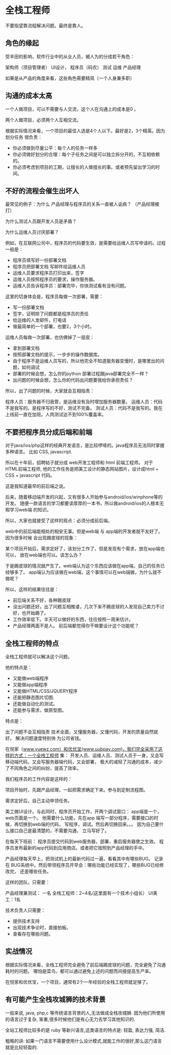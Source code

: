 # 全栈工程师

不要指望靠流程解决问题。最终是靠人。

## 角色的缘起

受丰田的影响，软件行业中的从业人员，被人为的分成若干角色：

架构师（项目管理者）
UI设计，
程序员（码农）
测试
运维
产品经理

如果是从产品的角度来看，这些角色需要精简（一个人身兼多职）

## 沟通的成本太高

一个人做项目，可以不需要与人交流，这个人在沟通上的成本是0 。

两个人做项目，必须两个人互相交流。

根据实际情况来看，一个项目的最佳人选是4个人以下。最好是2，3个精英。因为划分任务
很负责：

- 你必须做到尽量公平：每个人的任务一样多
- 你必须做好划分的合理：每个子任务之间是可以独立拆分开的，不互相依赖的。
- 你必须考虑到项目的工期，让擅长的人做擅长的事。或者预先留出学习的时间。


## 不好的流程会催生出坏人

最常见的例子：为什么 产品经理与程序员的关系一直被人诟病？
（产品经理被打）

为什么测试人员跟开发人员是矛盾？

为什么运维人员讨厌部署？


例如，在互联网公司中，程序员的代码要生效，是需要给运维人员写申请的。过程一般是：

- 程序员填写好一份部署文档
- 程序员把部署文档 写邮件给运维人员
- 运维人员要求程序员打印出来，签字
- 运维人员按照程序员的要求，操作服务器。
- 运维人员告诉程序员：部署完毕，你快测试看有没有问题。

这里的切身体会是，程序员每做一次部署，需要：

- 写一份部署文档
- 签字，证明除了问题都是程序员的责任
- 给运维的人发邮件，打电话
- 做最简单的一个部署，也要2，3个小时。

运维人员每做一次部署，也仿佛掉了一层皮：

- 拿到部署文档
- 按照部署文档的提示，一步步的操作数据库。
- 由于程序不是运维人员写的，所以他完全不知道服务器变慢时，是哪里出的问题，如何调试
- 部署的时候会想，怎么你的python 部署过程跟java部署完全不一样？
- 出问题的时候会想，怎么你的代码出问题要我给你承担责任？

所以，出了问题的时候，大家就会互相指责：

程序人员：服务器不归我管，是运维没有及时增加服务器数量。
运维人员：代码不是我写的。是程序写的不好，测试不完备。
测试人员：代码不是我写的。我在上线前一直在加班。人肉测试达不到100%覆盖率。

## 不要把程序员分成后端和前端

对于java/ios/php这样的经典开发语言，是比较啰嗦的。java程序员无法同时掌握多种语言。
比如 CSS, javascript.

所以在十年前，招聘帖子就分成 web开发工程师和 html 前端工程师。
对于HTML前端工程师, 他的工作任务是把美工设计的静态网站图片，设计成html + CSS + javascript
代码。

这是我知道最早的前后端之说。

后来，随着移动端开发的兴起，又有很多人开始参与android/ios/winphone等的开发。
随便一款语言的学习都要读厚厚的一本书，所以做android/ios的人根本无暇学习web端
的知识。

所以，大家也就接受了这样的观点：必须分成前后端。

web中的前后端能相处的相安无事。但是web端 与 app端的开发者就不友好了。因为很多时候
会出现踢皮球的现象：

某个项目开始后，需求定好了，该划分工作了，但是发现有个需求，放在app端也可以，
放在web端也可以。该怎么办？

于是踢皮球的情况就产生了。web端认为这个东西应该做在app端，自己的任务已经够多了。
app端认为应该做在web端，这个事情可以在web端做，为什么就不做呢？

所以，这样的结果往往是：

- 前后端关系不好，各种踢皮球
- 没出问题还好。出了问题互相推诿，几次下来不踢皮球的人发现自己卖力不讨好，也开始踢了。
- 工作效率低下。半天可以做好的东西，往往按照一周来估计。
- 产品经理两面不是人。 前后端都觉得你干嘛要设计这个功能呢？


## 全栈工程师的特点

全栈工程师就可以解决这个问题。

他的特点是：

- 又能做web端程序
- 又能做app端程序
- 又能做HTML/CSS/JQUERY程序
- 还能把静态图片切图.
- 还能做自动化的测试。
- 还能参与需求，做原型图。

特点是：

出了问题不会互相指责
技术全面，又懂服务器，又懂代码，开发的质量自然就好。
解决问题速度特别快
为公司省钱。

在悦家（www.yuewz.com）和优优宝(www.uubpay.com)，我们完全采用了这样的方式：一个全栈工程师
集： 开发人员、运维人员、测试人员于一身，又会写移动端代码，又会写服务器端代码，又会部署，
极大的减轻了沟通的成本，减少了不同角色之间的纠纷，提高了效率。

我们程序员的工作内容是这样的：

项目开始时，先跟产品经理，一起把需求确定下来。参与到定制流程图。

需求定好后，自己主动申领任务。

美工做UI设计。与此同时，程序员开始工作，开两个调试窗口： app端是一个，web页面是一个。
他需要什么功能，先在app 端写一部分程序，需要接口的时候，再切换到web端的代码，
写程序，调试。然后再切换回来。。。 因为自己要什么接口自己是最清楚的，不需要沟通，
立马写好了。

在每天下班前：
程序员提交代码到web服务器，部署，重启服务器使之生效。
程序员发布最新的app代码到应用商店。或者把它按照到产品经理的手中。

产品经理每天早上，把测试机上的最新代码过一遍，看看其中有哪些BUG。 记录在
BUG系统中。然后带领程序员开早会：哪些功能已经实现了，哪些BUG已经修改完，
还差哪些任务。

这样的团队，只需要：

产品经理兼测试： 一名
全栈工程师：2~4名(这里面有一个技术小组长）
UI美工：1名

技术负责人只需要：
- 提供技术支持
- 出现技术争论时，直接拍板。
- 查看存在哪些问题。

## 实战情况

根据实际情况来看，全栈工程师完全避免了前后端踢皮球的问题，完全避免了沟通耗时的问题。
哪怕是菜鸟，都可以通过避免上述的问题而间接提高生产率。

在悦家和优优宝，一个项目，通常有2个一年经验的全栈工程师就足够了。

## 有可能产生全栈攻城狮的技术背景

一般来说, java, php,c 等传统语言背景的人,无法做成全栈攻城狮. 因为他们所使用的语言过于复杂,
笨重,很多时候他们是有心无力去学习其他知识的.

全站工程师比较多的是 ruby 等新兴语言,这类语言的特点是: 轻盈, 表达力强, 简洁.

粗略的讲: 如果一门语言不需要使用什么设计模式,就能工作的很好,那么这门语言就是比较轻盈的.
